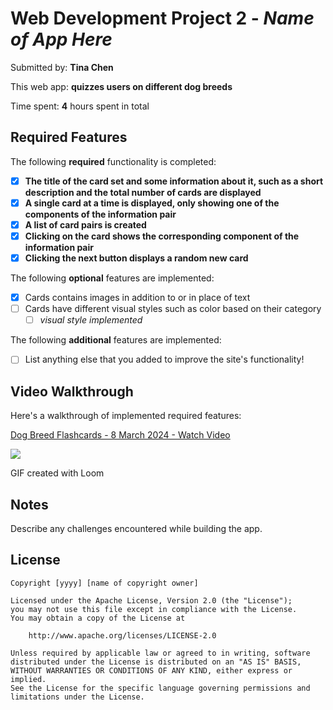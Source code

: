 # Web Development Project 2 - _Name of App Here_

Submitted by: **Tina Chen**

This web app: **quizzes users on different dog breeds**

Time spent: **4** hours spent in total

## Required Features

The following **required** functionality is completed:

- [x] **The title of the card set and some information about it, such as a short description and the total number of cards are displayed**
- [x] **A single card at a time is displayed, only showing one of the components of the information pair**
- [x] **A list of card pairs is created**
- [x] **Clicking on the card shows the corresponding component of the information pair**
- [x] **Clicking the next button displays a random new card**

The following **optional** features are implemented:

- [x] Cards contains images in addition to or in place of text
- [ ] Cards have different visual styles such as color based on their category
  - [ ] _visual style implemented_

The following **additional** features are implemented:

- [ ] List anything else that you added to improve the site's functionality!

## Video Walkthrough

Here's a walkthrough of implemented required features:

<!-- <img src='https://www.loom.com/share/907f06759ad74289a26c7f2eeee0f5b7?sid=f6166ab6-2403-465e-a4af-edbce26118a1' title='Video Walkthrough' width='' alt='Video Walkthrough' /> -->

<div>
    <a href="https://www.loom.com/share/907f06759ad74289a26c7f2eeee0f5b7">
      <p>Dog Breed Flashcards - 8 March 2024 - Watch Video</p>
    </a>
    <a href="https://www.loom.com/share/907f06759ad74289a26c7f2eeee0f5b7">
      <img style="max-width:300px;" src="https://cdn.loom.com/sessions/thumbnails/907f06759ad74289a26c7f2eeee0f5b7-with-play.gif">
    </a>
  </div>

GIF created with Loom

<!-- Recommended tools:
[Kap](https://getkap.co/) for macOS
[ScreenToGif](https://www.screentogif.com/) for Windows
[peek](https://github.com/phw/peek) for Linux. -->

## Notes

Describe any challenges encountered while building the app.

## License

    Copyright [yyyy] [name of copyright owner]

    Licensed under the Apache License, Version 2.0 (the "License");
    you may not use this file except in compliance with the License.
    You may obtain a copy of the License at

        http://www.apache.org/licenses/LICENSE-2.0

    Unless required by applicable law or agreed to in writing, software
    distributed under the License is distributed on an "AS IS" BASIS,
    WITHOUT WARRANTIES OR CONDITIONS OF ANY KIND, either express or implied.
    See the License for the specific language governing permissions and
    limitations under the License.
